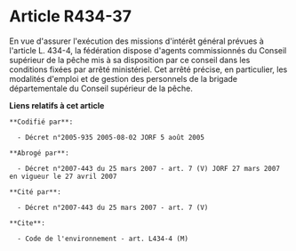 # Article R434-37

En vue d'assurer l'exécution des missions d'intérêt général prévues à l'article L. 434-4, la fédération dispose d'agents
commissionnés du Conseil supérieur de la pêche mis à sa disposition par ce conseil dans les conditions fixées par arrêté
ministériel. Cet arrêté précise, en particulier, les modalités d'emploi et de gestion des personnels de la brigade
départementale du Conseil supérieur de la pêche.

**Liens relatifs à cet article**

	**Codifié par**:

	  - Décret n°2005-935 2005-08-02 JORF 5 août 2005

	**Abrogé par**:

	  - Décret n°2007-443 du 25 mars 2007 - art. 7 (V) JORF 27 mars 2007 en vigueur le 27 avril 2007

	**Cité par**:

	  - Décret n°2007-443 du 25 mars 2007 - art. 7 (V)

	**Cite**:

	  - Code de l'environnement - art. L434-4 (M)
